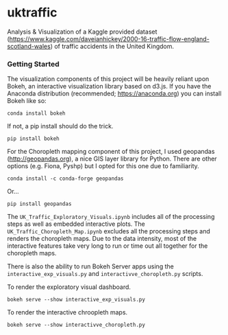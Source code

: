 # uktraffic
Analysis &amp; Visualization of a Kaggle provided dataset (https://www.kaggle.com/daveianhickey/2000-16-traffic-flow-england-scotland-wales) of traffic accidents in the United Kingdom. 

### Getting Started 

The visualization components of this project will be heavily reliant upon Bokeh, an interactive visualization library based on d3.js. If you have the Anaconda distribution (recommended; https://anaconda.org) you can install Bokeh like so: 

`conda install bokeh`

If not, a pip install should do the trick.

`pip install bokeh`

For the Choropleth mapping component of this project, I used geopandas (http://geopandas.org), a nice GIS layer library for Python. There are other options (e.g. Fiona, Pyshp) but I opted for this one due to familiarity.

`conda install -c conda-forge geopandas`

Or...

`pip install geopandas`

The `UK_Traffic_Exploratory_Visuals.ipynb` includes all of the processing steps as well as embedded interactive plots. The `UK_Traffic_Choropleth_Map.ipynb` excludes all the processing steps and renders the choropleth maps. Due to the data intensity, most of the interactive features take very long to run or time out all together for the choropleth maps. 

There is also the ability to run Bokeh Server apps using the `interactive_exp_visuals.py` and `interactivve_choropleth.py` scripts. 

To render the exploratory visual dashboard. 

`bokeh serve --show interactive_exp_visuals.py` 

To render the interactive chroopleth maps.

`bokeh serve --show interactivve_choropleth.py`
